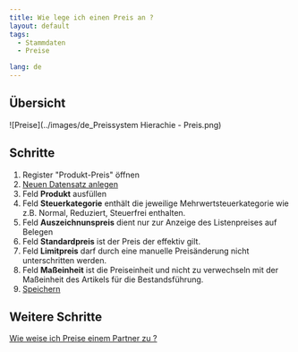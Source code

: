 ```yaml
---
title: Wie lege ich einen Preis an ?
layout: default
tags:
  - Stammdaten
  - Preise

lang: de
---
```

## Übersicht

![Preise](../images/de_Preissystem Hierachie - Preis.png)

## Schritte

1. Register "Produkt-Preis" öffnen 
1. [Neuen Datensatz anlegen](Wie_lege_ich_einen_neuen_datensatz_an)
1. Feld **Produkt** ausfüllen
1. Feld **Steuerkategorie** enthält die jeweilige Mehrwertsteuerkategorie wie z.B. Normal, Reduziert, Steuerfrei enthalten.
1. Feld **Auszeichnunspreis** dient nur zur Anzeige des Listenpreises auf Belegen
1. Feld **Standardpreis** ist der Preis der effektiv gilt.
1. Feld **Limitpreis** darf durch eine manuelle Preisänderung nicht unterschritten werden.
1. Feld **Maßeinheit** ist die Preiseinheit und nicht zu verwechseln mit der Maßeinheit des Artikels für die Bestandsführung.
1. [Speichern](Wie_lege_ich_einen_neuen_datensatz_an)

## Weitere Schritte

[Wie weise ich Preise einem Partner zu ?](Wie_weise_ich_Preise_einem_Partner_zu)
